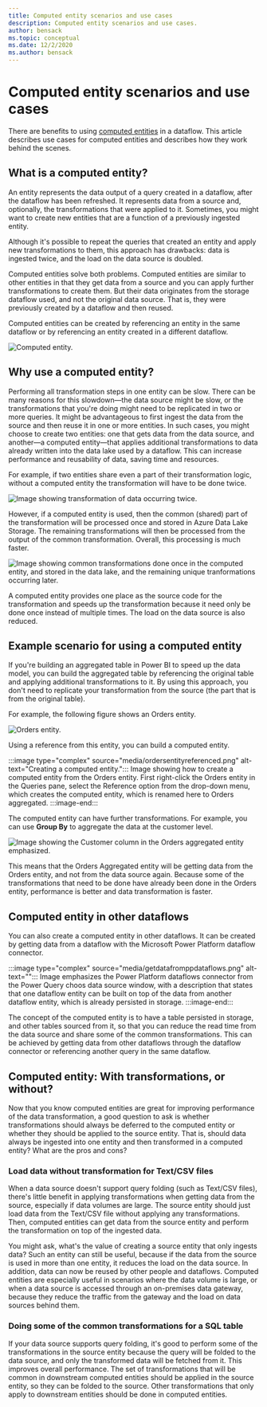 ```yaml
---
title: Computed entity scenarios and use cases
description: Computed entity scenarios and use cases.
author: bensack
ms.topic: conceptual
ms.date: 12/2/2020
ms.author: bensack
---
```


# Computed entity scenarios and use cases

There are benefits to using [computed entities](computed-entities.md) in a dataflow. This article describes use cases for computed entities and describes how they work behind the scenes.

## What is a computed entity?

An entity represents the data output of a query created in a dataflow, after the dataflow has been refreshed. It represents data from a source and, optionally, the transformations that were applied to it. Sometimes, you might want to create new entities that are a function of a previously ingested entity.

Although it's possible to repeat the queries that created an entity and apply new transformations to them, this approach has drawbacks: data is ingested twice, and the load on the data source is doubled.

Computed entities solve both problems. Computed entities are similar to other entities in that they get data from a source and you can apply further transformations to create them. But their data originates from the storage dataflow used, and not the original data source. That is, they were previously created by a dataflow and then reused.

Computed entities can be created by referencing an entity in the same dataflow or by referencing an entity created in a different dataflow.

![Computed entity.](/power-bi/transform-model/media/service-dataflows-computed-entities-premium/computed-entities-premium_00.png)

## Why use a computed entity?

Performing all transformation steps in one entity can be slow. There can be many reasons for this slowdown&mdash;the data source might be slow, or the transformations that you're doing might need to be replicated in two or more queries. It might be advantageous to first ingest the data from the source and then reuse it in one or more entities. In such cases, you might choose to create two entities: one that gets data from the data source, and another&mdash;a computed entity&mdash;that applies additional transformations to data already written into the data lake used by a dataflow. This can increase performance and reusability of data, saving time and resources.

For example, if two entities share even a part of their transformation logic, without a computed entity the transformation will have to be done twice.

![Image showing transformation of data occurring twice.](media/SeparateEntities.png)

However, if a computed entity is used, then the common (shared) part of the transformation will be processed once and stored in Azure Data Lake Storage. The remaining transformations will then be processed from the output of the common transformation. Overall, this processing is much faster.

![Image showing common transformations done once in the computed entity, and stored in the data lake, and the remaining unique tranformations occurring later.](media/Computedentityinbetween.png)


A computed entity provides one place as the source code for the transformation and speeds up the transformation because it need only be done once instead of multiple times. The load on the data source is also reduced.

## Example scenario for using a computed entity

If you're building an aggregated table in Power BI to speed up the data model, you can build the aggregated table by referencing the original table and applying additional transformations to it. By using this approach, you don't need to replicate your transformation from the source (the part that is from the original table).

For example, the following figure shows an Orders entity.

![Orders entity.](media/ordersentity.png)

Using a reference from this entity, you can build a computed entity.

:::image type="complex" source="media/ordersentityreferenced.png" alt-text="Creating a computed entity.":::
   Image showing how to create a computed entity from the Orders entity. First right-click the Orders entity in the Queries pane, select the Reference option from the drop-down menu, which creates the computed entity, which is renamed here to Orders aggregated.
:::image-end:::

The computed entity can have further transformations. For example, you can use **Group By** to aggregate the data at the customer level.

![Image showing the Customer column in the Orders aggregated entity emphasized.](media/ordersaggregatedentity.png)

This means that the Orders Aggregated entity will be getting data from the Orders entity, and not from the data source again. Because some of the transformations that need to be done have already been done in the Orders entity, performance is better and data transformation is faster.

## Computed entity in other dataflows

You can also create a computed entity in other dataflows. It can be created by getting data from a dataflow with the Microsoft Power Platform dataflow connector.

:::image type="complex" source="media/getdatafromppdataflows.png" alt-text="<Get data from Power Platform dataflows>":::
   Image emphasizes the Power Platform dataflows connector from the Power Query choos data source window, with a description that states that one dataflow entity can be built on top of the data from another dataflow entity, which is already persisted in storage.
:::image-end:::

The concept of the computed entity is to have a table persisted in storage, and other tables sourced from it, so that you can reduce the read time from the data source and share some of the common transformations. This can be achieved by getting data from other dataflows through the dataflow connector or referencing another query in the same dataflow.

## Computed entity: With transformations, or without?

Now that you know computed entities are great for improving performance of the data transformation, a good question to ask is whether transformations should always be deferred to the computed entity or whether they should be applied to the source entity. That is, should data always be ingested into one entity and then transformed in a computed entity? What are the pros and cons?

### Load data without transformation for Text/CSV files

When a data source doesn't support query folding (such as Text/CSV files), there's little benefit in applying transformations when getting data from the source, especially if data volumes are large. The source entity should just load data from the Text/CSV file without applying any transformations. Then, computed entities can get data from the source entity and perform the transformation on top of the ingested data.

You might ask, what's the value of creating a source entity that only ingests data? Such an entity can still be useful, because if the data from the source is used in more than one entity, it reduces the load on the data source. In addition, data can now be reused by other people and dataflows. Computed entities are especially useful in scenarios where the data volume is large, or when a data source is accessed through an on-premises data gateway, because they reduce the traffic from the gateway and the load on data sources behind them.

### Doing some of the common transformations for a SQL table

If your data source supports query folding, it's good to perform some of the transformations in the source entity because the query will be folded to the data source, and only the transformed data will be fetched from it. This improves overall performance. The set of transformations that will be common in downstream computed entities should be applied in the source entity, so they can be folded to the source. Other transformations that only apply to downstream entities should be done in computed entities.
